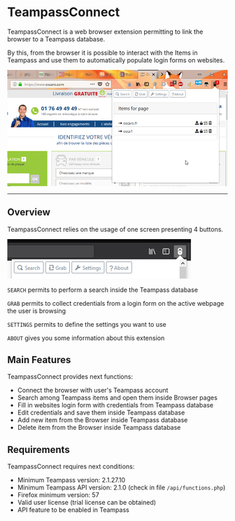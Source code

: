 # TeampassConnect

TeampassConnect is a web browser extension permitting to link the browser to a Teampass database.

By this, from the browser it is possible to interact with the Items in Teampass and use them to automatically populate login forms on websites. 


![Screenshot](../img/tpc-pres-2.png)

---

## Overview

TeampassConnect relies on the usage of one screen presenting 4 buttons.

![Screenshot](../img/tpc-menu.png)

`SEARCH` permits to perform a search inside the Teampass database

`GRAB` permits to collect credentials from a login form on the active webpage the user is browsing

`SETTINGS` permits to define the settings you want to use

`ABOUT` gives you some information about this extension


## Main Features

TeampassConnect provides next functions:

- Connect the browser with user's Teampass account
- Search among Teampass items and open them inside Browser pages
- Fill in websites login form with credentials from Teampass database
- Edit credentials and save them inside Teampass database
- Add new item from the Browser inside Teampass database
- Delete item from the Browser inside Teampass database


## Requirements

TeampassConnect requires next conditions:

- Minimum Teampass version: 2.1.27.10
- Minimum Teampass API version: 2.1.0 (check in file `/api/functions.php`)
- Firefox minimum version: 57
- Valid user license (trial license can be obtained)
- API feature to be enabled in Teampass
